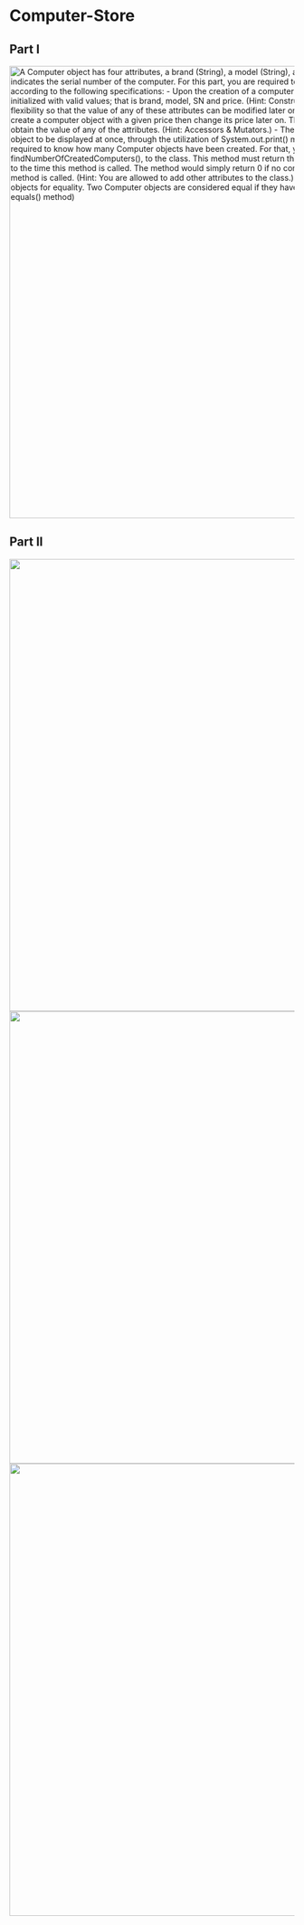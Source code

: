# Computer-Store

<h2>Part I</h2>
<img src="https://user-images.githubusercontent.com/75180223/110267268-6fef4480-7f8d-11eb-9a3c-ceca302f5104.png" width="800" title="A Computer object has four attributes, a brand (String), a model (String), an SN (long), and a
price (double). SN indicates the serial number of the computer.
For this part, you are required to design and implement the Computer class according to the
following specifications:
- Upon the creation of a computer object, the object must immediately be initialized with
valid values; that is brand, model, SN and price. (Hint: Constructors.)
- The design should allow enough flexibility so that the value of any of these attributes can
be modified later on. For example, it should be possible to create a computer object with a
given price then change its price later on. The design should also allow the user to
obtain the value of any of the attributes. (Hint: Accessors & Mutators.)
- The design should allow all information of an object to be displayed at once, through the
utilization of System.out.print() method. (Hint: toString() method)
- It is required to know how many Computer objects have been created. For that, you need
to add a method, called findNumberOfCreatedComputers(), to the class. This method
must return the number of created Computer objects prior to the time this method is
called. The method would simply return 0 if no computers have been created by the time
the method is called. (Hint: You are allowed to add other attributes to the class.)
- It is required to compare two Computer objects for equality. Two Computer objects are
considered equal if they have the same brand, model and price. (Hint: equals() method)">

<h2>Part II</h2>

<img src="https://user-images.githubusercontent.com/75180223/110267387-b17fef80-7f8d-11eb-8fad-d9f16d5a4810.png" width="800" title="">

<img src="https://user-images.githubusercontent.com/75180223/110267409-bf357500-7f8d-11eb-9c7a-2da56ea70a7d.png" width="800" title="">

<img src="https://user-images.githubusercontent.com/75180223/110267426-c52b5600-7f8d-11eb-8031-a2169746e719.png" width="800" title="">
